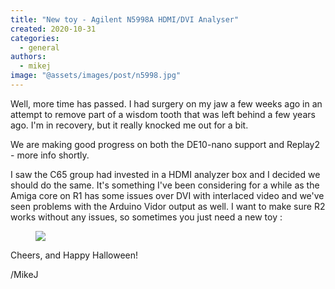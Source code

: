```yaml
---
title: "New toy - Agilent N5998A HDMI/DVI Analyser"
created: 2020-10-31
categories: 
  - general
authors: 
  - mikej
image: "@assets/images/post/n5998.jpg"
---
```


Well, more time has passed. I had surgery on my jaw a few weeks ago in an attempt to remove part of a wisdom tooth that was left behind a few years ago. I'm in recovery, but it really knocked me out for a bit.

We are making good progress on both the DE10-nano support and Replay2 - more info shortly.

I saw the C65 group had invested in a HDMI analyzer box and I decided we should do the same. It's something I've been considering for a while as the Amiga core on R1 has some issues over DVI with interlaced video and we've seen problems with the Arduino Vidor output as well. I want to make sure R2 works without any issues, so sometimes you just need a new toy :

<figure>

![](@assets/images/post/n5998-1024x576.jpg)

</figure>

Cheers, and Happy Halloween!

/MikeJ
